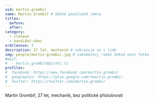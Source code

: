 ```yaml
---
uid: martin.grombir
name: Martin Grombíř # běžně používáné jméno
titles:
  before: 
  after: 
category:
  - clenove
  - kandidat-obec
ordclenove: 7
description: 27 let, mechanik # zobrazuje se v lide
img: people/martin-grombir.jpg # zakomentuj radek dokud není fotka
#mail:
#  - martin.grombir@pirati.cz
profiles:
#  facebook: https://www.facebook.com/martin.grombir
#  googleplus: https://plus.google.com/+martin.grombir
#  twitter: https://twitter.com/martin.grombir
---
```


Martin Grombíř, 27 let, mechanik, bez politické příslušnosti
